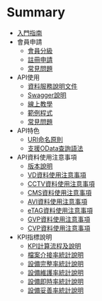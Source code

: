 # Summary

* [入門指南](README.md)
* 會員申請
  * [會員分級](Member/MemberType.md)
  * [註冊申請](Member/GoRegister.md)
  * [常見問題](Member/MemberFAQ.md)
* API使用 
  * [資料服務說明文件](http://traffic.transportdata.tw/MOTC)
  * [Swagger說明](API/Swagger.md)
  * [線上教學](API/Demo.md)
  * [範例程式](api/Code.md)
  * [常見問題](API/FAQ.md)
* API特色
  * [URI命名原則](API/URI.md)
  * [支援OData查詢語法](API/OData.md)
* API資料使用注意事項
  * [版本說明](FAQ/Version.md)
  * [VD資料使用注意事項](FAQ/VD.md)
  * [CCTV資料使用注意事項](FAQ/CCTV.md)
  * [CMS資料使用注意事項](FAQ/CMS.md)
  * [AVI資料使用注意事項](FAQ/AVI.md)
  * [eTAG資料使用注意事項](FAQ/ETAG.md)
  * [GVP資料使用注意事項](FAQ/GVP.md)
  * [CVP資料使用注意事項](FAQ/CVP.md)
* KPI指標說明
  * [KPI計算流程及說明](KPI/SOP.md)
  * [檔案介接率統計說明](KPI/File.md)
  * [設備完整率統計說明](KPI/Complete.md)
  * [設備維護率統計說明](KPI/Maintain.md)
  * [設備即時率統計說明](KPI/Update.md)
  * [設備妥善率統計說明](KPI/Proper.md)
